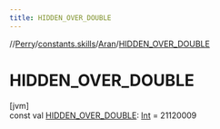 ```yaml
---
title: HIDDEN_OVER_DOUBLE
---
```

//[Perry](../../../index.html)/[constants.skills](../index.html)/[Aran](index.html)/[HIDDEN_OVER_DOUBLE](-h-i-d-d-e-n_-o-v-e-r_-d-o-u-b-l-e.html)



# HIDDEN_OVER_DOUBLE



[jvm]\
const val [HIDDEN_OVER_DOUBLE](-h-i-d-d-e-n_-o-v-e-r_-d-o-u-b-l-e.html): [Int](https://kotlinlang.org/api/latest/jvm/stdlib/kotlin/-int/index.html) = 21120009




